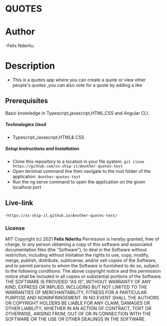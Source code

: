 # QUOTES
# Author
-Felix Nderitu.
# Description
- This is a quotes app where you can create a quote or view other people's quotes ,you can also vote for a quote by adding a like 
## Prerequisites
Basic  knowledge in Typescript,javascript,HTML,CSS and Angular CLI.
##### Technologies Used
- Typescript,Javascript,HTML& CSS
##### Setup Instructions and Installation
- Clone this repository to a location in your file system. `git clone https://github.com/xs-ship-it/Another-quotes-test`
- Open terminal command line then navigate to the root folder of the application. `Another-quotes-test`
- Run the ng serve command to open the application on the given localhost port
## Live-link
-`https://xs-ship-it.github.io/Another-quotes-test/`
### License
*MIT*
Copyright (c) 2021 **Felix Nderitu**
Permission is hereby granted, free of charge, to any person obtaining a copy of this software and associated documentation files (the "Software"), to deal in the Software without restriction, including without limitation the rights to use, copy, modify, merge, publish, distribute, sublicense, and/or sell copies of the Software, and to permit persons to whom the Software is furnished to do so, subject to the following conditions:
The above copyright notice and this permission notice shall be included in all copies or substantial portions of the Software.
THE SOFTWARE IS PROVIDED "AS IS", WITHOUT WARRANTY OF ANY KIND, EXPRESS OR IMPLIED, INCLUDING BUT NOT LIMITED TO THE WARRANTIES OF MERCHANTABILITY, FITNESS FOR A PARTICULAR PURPOSE AND NONINFRINGEMENT. IN NO EVENT SHALL THE AUTHORS OR COPYRIGHT HOLDERS BE LIABLE FOR ANY CLAIM, DAMAGES OR OTHER LIABILITY, WHETHER IN AN ACTION OF CONTRACT, TORT OR OTHERWISE, ARISING FROM, OUT OF OR IN CONNECTION WITH THE SOFTWARE OR THE USE OR OTHER DEALINGS IN THE SOFTWARE.
